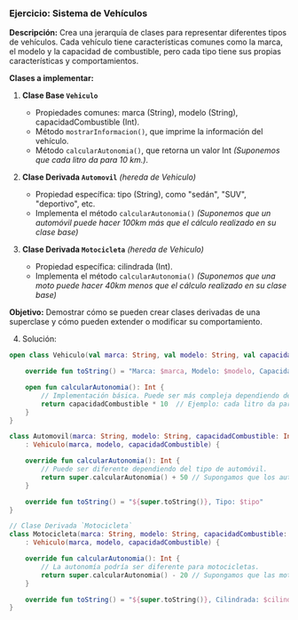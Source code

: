 ### Ejercicio: Sistema de Vehículos

**Descripción:**
Crea una jerarquía de clases para representar diferentes tipos de vehículos. 
Cada vehículo tiene características comunes como la marca, el modelo y la capacidad de combustible, pero cada tipo tiene sus propias características y comportamientos.

**Clases a implementar:**

1. **Clase Base `Vehiculo`**
   - Propiedades comunes: marca (String), modelo (String), capacidadCombustible (Int).
   - Método `mostrarInformacion()`, que imprime la información del vehículo.
   - Método `calcularAutonomia()`, que retorna un valor Int *(Suponemos que cada litro da para 10 km.)*.

2. **Clase Derivada `Automovil`** *(hereda de Vehiculo)*
   - Propiedad específica: tipo (String), como "sedán", "SUV", "deportivo", etc.
   - Implementa el método `calcularAutonomia()` *(Suponemos que un automóvil puede hacer 100km más que el cálculo realizado en su clase base)*

3. **Clase Derivada `Motocicleta`** *(hereda de Vehiculo)*
   - Propiedad específica: cilindrada (Int).
   - Implementa el método `calcularAutonomia()` *(Suponemos que una moto puede hacer 40km menos que el cálculo realizado en su clase base)*

**Objetivo:**
Demostrar cómo se pueden crear clases derivadas de una superclase y cómo pueden extender o modificar su comportamiento.

4. Solución:

  ```kotlin
  open class Vehiculo(val marca: String, val modelo: String, val capacidadCombustible: Int) {
  
      override fun toString() = "Marca: $marca, Modelo: $modelo, Capacidad de Combustible: $capacidadCombustible"
  
      open fun calcularAutonomia(): Int {
          // Implementación básica. Puede ser más compleja dependiendo del tipo de vehículo.
          return capacidadCombustible * 10  // Ejemplo: cada litro da para 10 km.
      }
  }
  ```

  ```kotlin
  class Automovil(marca: String, modelo: String, capacidadCombustible: Int, val tipo: String) 
      : Vehiculo(marca, modelo, capacidadCombustible) {
  
      override fun calcularAutonomia(): Int {
          // Puede ser diferente dependiendo del tipo de automóvil.
          return super.calcularAutonomia() + 50 // Supongamos que los automóviles tienen 50 km extra de autonomía.
      }
  
      override fun toString() = "${super.toString()}, Tipo: $tipo"
  }
  ```

  ```kotlin
  // Clase Derivada `Motocicleta`
  class Motocicleta(marca: String, modelo: String, capacidadCombustible: Int, val cilindrada: Int) 
      : Vehiculo(marca, modelo, capacidadCombustible) {
  
      override fun calcularAutonomia(): Int {
          // La autonomía podría ser diferente para motocicletas.
          return super.calcularAutonomia() - 20 // Supongamos que las motocicletas tienen 20 km menos de autonomía.
      }
  
      override fun toString() = "${super.toString()}, Cilindrada: $cilindrada"
  }
  ```
